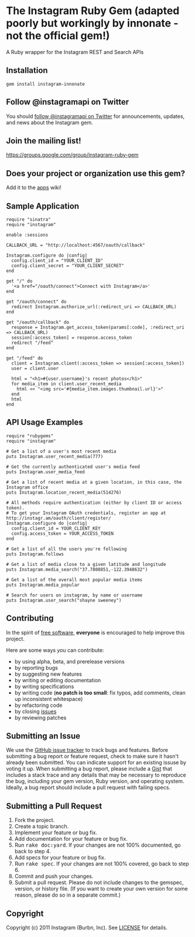 The Instagram Ruby Gem (adapted poorly but workingly by innonate - not the official gem!)
====================
A Ruby wrapper for the Instagram REST and Search APIs


Installation
------------
	gem install instagram-innonate


Follow @instagramapi on Twitter
----------------------------
You should [follow @instagramapi on Twitter](http://twitter.com/#!/instagramapi) for announcements,
updates, and news about the Instagram gem.


Join the mailing list!
----------------------
<https://groups.google.com/group/instagram-ruby-gem>


Does your project or organization use this gem?
-----------------------------------------------
Add it to the [apps](http://github.com/Instagram/instagram-ruby-gem/wiki/apps) wiki!


Sample Application
------------------
	require "sinatra"
	require "instagram"

	enable :sessions

	CALLBACK_URL = "http://localhost:4567/oauth/callback"

	Instagram.configure do |config|
	  config.client_id = "YOUR_CLIENT_ID"
	  config.client_secret = "YOUR_CLIENT_SECRET"
	end

	get "/" do
	  '<a href="/oauth/connect">Connect with Instagram</a>'
	end

	get "/oauth/connect" do
	  redirect Instagram.authorize_url(:redirect_uri => CALLBACK_URL)
	end

	get "/oauth/callback" do
	  response = Instagram.get_access_token(params[:code], :redirect_uri => CALLBACK_URL)
	  session[:access_token] = response.access_token
	  redirect "/feed"
	end

	get "/feed" do
	  client = Instagram.client(:access_token => session[:access_token])
	  user = client.user

	  html = "<h1>#{user.username}'s recent photos</h1>"
	  for media_item in client.user_recent_media
	    html << "<img src='#{media_item.images.thumbnail.url}'>"
	  end
	  html
	end


API Usage Examples
------------------
    require "rubygems"
    require "instagram"

    # Get a list of a user's most recent media
    puts Instagram.user_recent_media(777)

    # Get the currently authenticated user's media feed
    puts Instagram.user_media_feed

    # Get a list of recent media at a given location, in this case, the Instagram office
    puts Instagram.location_recent_media(514276)

    # All methods require authentication (either by client ID or access token).
	# To get your Instagram OAuth credentials, register an app at http://instagr.am/oauth/client/register/
    Instagram.configure do |config|
      config.client_id = YOUR_CLIENT_KEY
      config.access_token = YOUR_ACCESS_TOKEN
    end

    # Get a list of all the users you're following
    puts Instagram.follows

    # Get a list of media close to a given latitude and longitude
    puts Instagram.media_search("37.7808851,-122.3948632")

	# Get a list of the overall most popular media items
	puts Instagram.media_popular

	# Search for users on instagram, by name or username
	puts Instagram.user_search("shayne sweeney")


Contributing
------------
In the spirit of [free software](http://www.fsf.org/licensing/essays/free-sw.html), **everyone** is encouraged to help improve this project.

Here are some ways *you* can contribute:

* by using alpha, beta, and prerelease versions
* by reporting bugs
* by suggesting new features
* by writing or editing documentation
* by writing specifications
* by writing code (**no patch is too small**: fix typos, add comments, clean up inconsistent whitespace)
* by refactoring code
* by closing [issues](http://github.com/Instagram/instagram-ruby-gem/issues)
* by reviewing patches


Submitting an Issue
-------------------
We use the [GitHub issue tracker](http://github.com/Instagram/instagram-ruby-gem/issues) to track bugs and
features. Before submitting a bug report or feature request, check to make sure it hasn't already
been submitted. You can indicate support for an existing issuse by voting it up. When submitting a
bug report, please include a [Gist](http://gist.github.com/) that includes a stack trace and any
details that may be necessary to reproduce the bug, including your gem version, Ruby version, and
operating system. Ideally, a bug report should include a pull request with failing specs.


Submitting a Pull Request
-------------------------
1. Fork the project.
2. Create a topic branch.
3. Implement your feature or bug fix.
4. Add documentation for your feature or bug fix.
5. Run <tt>rake doc:yard</tt>. If your changes are not 100% documented, go back to step 4.
6. Add specs for your feature or bug fix.
7. Run <tt>rake spec</tt>. If your changes are not 100% covered, go back to step 6.
8. Commit and push your changes.
9. Submit a pull request. Please do not include changes to the gemspec, version, or history file. (If you want to create your own version for some reason, please do so in a separate commit.)


Copyright
---------
Copyright (c) 2011 Instagram (Burbn, Inc).
See [LICENSE](https://github.com/Instagram/instagram-ruby-gem/blob/master/LICENSE.md) for details.
